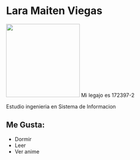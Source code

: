 # Lara Maiten Viegas
<img src= "https://user-images.githubusercontent.com/82039991/113725185-762a2b00-96c9-11eb-82f2-bb2d067388f0.jpg" width=200px>
Mi legajo es 172397-2

<p> Estudio ingenieria en Sistema de Informacion<p>


## Me Gusta:
<ul>
<li>Dormir</li>
<li>Leer</li>
<li>Ver anime</li>
